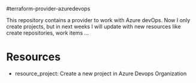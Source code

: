 #terraform-provider-azuredevops


This repository contains a provider to work with Azure devOps. Now I only create projects, but in next weeks I will update with new resources like create repositories, work items ...  
# Resources

- resource_project: 
   Create a new project in Azure Devops Organization
